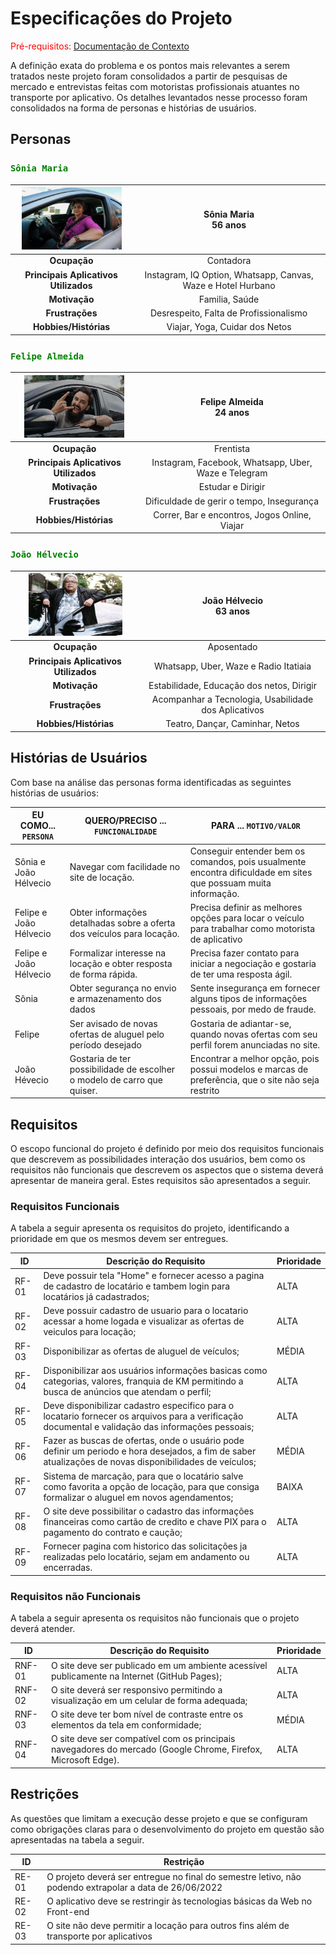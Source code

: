 # Especificações do Projeto

<span style="color:red">Pré-requisitos: <a href="1-Documentação de Contexto.md"> Documentação de Contexto</a></span>

A definição exata do problema e os pontos mais relevantes a serem tratados neste projeto foram consolidados a partir de pesquisas de mercado e entrevistas feitas com motoristas profissionais atuantes no transporte por aplicativo. Os detalhes levantados nesse processo foram consolidados na forma de personas e histórias de usuários.


## Personas


  
### <span style="color:Green">**`Sônia Maria`**


|<img src="https://github.com/ICEI-PUC-Minas-PMV-ADS/DriveMyCar/blob/master/docs/img/users/Sonia.jpg" width="160" height="100">   | **Sônia Maria** <br> 56 anos   |
|:---------------------------------------:|:-------------------------------:|
|**Ocupação** | Contadora 
|**Principais Aplicativos Utilizados** |Instagram, IQ Option, Whatsapp, Canvas, Waze e Hotel Hurbano
|**Motivação** |Familia, Saúde
|**Frustrações** |Desrespeito, Falta de Profissionalismo|
|**Hobbies/Histórias** |Viajar, Yoga, Cuidar dos Netos|
 
  

### <span style="color:Green">**`Felipe Almeida`**


|<img src="https://github.com/ICEI-PUC-Minas-PMV-ADS/DriveMyCar/blob/master/docs/img/users/Felipe.jpg" width="160" height="100">   | **Felipe Almeida** <br> 24 anos   |
|:---------------------------------------:|:-------------------------------:|
|**Ocupação** | Frentista 
|**Principais Aplicativos Utilizados** |Instagram, Facebook, Whatsapp, Uber, Waze e Telegram
|**Motivação** |Estudar e Dirigir
|**Frustrações** |Dificuldade de gerir o tempo, Insegurança|
|**Hobbies/Histórias** |Correr, Bar e encontros, Jogos Online, Viajar|


### <span style="color:Green">**`João Hélvecio`**


|<img src="https://github.com/ICEI-PUC-Minas-PMV-ADS/DriveMyCar/blob/master/docs/img/users/Joao.jpg" width="150" height="100">   | **João Hélvecio** <br> 63 anos   |
|:---------------------------------------:|:-------------------------------:|
|**Ocupação** | Aposentado 
|**Principais Aplicativos Utilizados** |Whatsapp, Uber, Waze e Radio Itatiaia
|**Motivação** |Estabilidade, Educação dos netos, Dirigir
|**Frustrações** |Acompanhar a Tecnologia, Usabilidade dos Aplicativos|
|**Hobbies/Histórias** |Teatro, Dançar, Caminhar, Netos|





## Histórias de Usuários

Com base na análise das personas forma identificadas as seguintes histórias de usuários:

|EU COMO... `PERSONA`| QUERO/PRECISO ... `FUNCIONALIDADE` |PARA ... `MOTIVO/VALOR`                 |
|--------------------|------------------------------------|----------------------------------------|
|Sônia e João Hélvecio|	Navegar com facilidade no site de locação.	|Conseguir entender bem os comandos, pois usualmente encontra dificuldade em sites que possuam muita informação.|
|Felipe e João Hélvecio|	Obter informações detalhadas sobre a oferta dos veículos para locação.|	Precisa definir as melhores opções para locar o veículo para trabalhar como motorista de aplicativo|
|Felipe e João Hélvecio|	Formalizar interesse na locação e obter resposta de forma rápida.	|Precisa fazer contato para iniciar a negociação e gostaria de ter uma resposta ágil.|
|Sônia|	Obter segurança no envio e armazenamento dos dados|	Sente insegurança em fornecer alguns tipos de informações pessoais, por medo de fraude.|
|Felipe|	Ser avisado de novas ofertas de aluguel pelo período desejado|	Gostaria de adiantar-se, quando novas ofertas com seu perfil forem anunciadas no site.|
|João Hévecio|	Gostaria de ter possibilidade de escolher o modelo de carro que quiser.|	Encontrar a melhor opção, pois possui modelos e marcas de preferência, que o site não seja restrito|


## Requisitos

O escopo funcional do projeto é definido por meio dos requisitos funcionais que descrevem as possibilidades interação dos usuários, bem como os requisitos não funcionais que descrevem os aspectos que o sistema deverá apresentar de maneira geral. Estes requisitos são apresentados a seguir.

### Requisitos Funcionais

A tabela a seguir apresenta os requisitos do projeto, identificando a prioridade em que os mesmos devem ser entregues.

|ID    |Descrição do Requisito| Prioridade |
|------|----------------------|------------|
|RF-01|	Deve possuir tela "Home" e fornecer acesso a pagina de cadastro de locatário e tambem login para locatários já cadastrados;|ALTA|
|RF-02|	Deve possuir cadastro de usuario  para o locatario acessar a home logada e visualizar as ofertas de veiculos para locação;|ALTA|
|RF-03|	Disponibilizar as ofertas de aluguel de veículos;|MÉDIA|
|RF-04|	Disponibilizar aos usuários informações basicas como categorias, valores, franquia de KM permitindo a busca de anúncios que atendam o perfil;|ALTA|
|RF-05|	Deve disponibilizar cadastro especifico para o locatario fornecer os arquivos para a verificação documental e validação das informações pessoais;|ALTA|
|RF-06|	Fazer as buscas de ofertas, onde o usuário pode definir um periodo e hora desejados, a fim de saber atualizações de novas disponibilidades de veículos;|MÉDIA|
|RF-07| Sistema de marcação, para que o locatário salve como favorita a opção de locação, para que consiga formalizar o aluguel em novos agendamentos;|BAIXA|
|RF-08| O site deve possibilitar o cadastro das informações financeiras como cartão de credito e chave PIX para o pagamento do contrato e caução;|ALTA|
|RF-09| Fornecer pagina com historico das solicitações ja realizadas pelo locatário, sejam em andamento ou encerradas.|ALTA|


### Requisitos não Funcionais

A tabela a seguir apresenta os requisitos não funcionais que o projeto deverá atender.

|ID  | Descrição do Requisito  |Prioridade |
|----|-------------------------|----|
|RNF-01|	O site deve ser publicado em um ambiente acessível publicamente na Internet (GitHub Pages);|ALTA|
|RNF-02|	O site deverá ser responsivo permitindo a visualização em um celular de forma adequada;|ALTA|
|RNF-03|	O site deve ter bom nível de contraste entre os elementos da tela em conformidade;|MÉDIA|
|RNF-04|	O site deve ser compatível com os principais navegadores do mercado (Google Chrome, Firefox, Microsoft Edge).|ALTA|


## Restrições

As questões que limitam a execução desse projeto e que se configuram como obrigações claras para o desenvolvimento do projeto em questão são apresentadas na tabela a seguir.

|ID| Restrição                                             |
|--|-------------------------------------------------------|
|RE-01|	O projeto deverá ser entregue no final do semestre letivo, não podendo extrapolar a data de 26/06/2022|
|RE-02|	O aplicativo deve se restringir às tecnologias básicas da Web no Front-end|
|RE-03|	O site não deve permitir a locação para outros fins além de transporte por aplicativos
